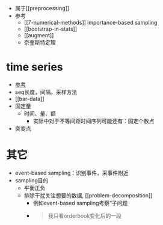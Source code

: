 - 属于[[preprocessing]]
- 参考
  - [[7-numerical-methods]] importance-based sampling
  - [[bootstrap-in-stats]]
  - [[augment]]
  - 奈奎斯特定理
# time series
- [参考](https://zhuanlan.zhihu.com/p/158814757)
- seq长度，间隔，采样方法
- [[bar-data]]
- 固定量
  - 时间、量、额
    - 实际中对于不等间距时间序列可能还有：固定个数点
- 突变点
# 其它
- event-based sampling：识别事件，采事件附近
- sampling目的
  - 平衡正负
  - 排除干扰关注想要的数据, [[problem-decomposition]]
    - 例如event-based sampling考察“子问题
    - > 我只看orderbook变化后的一段